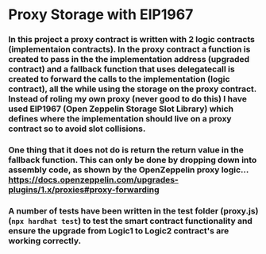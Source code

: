 # Proxy Storage with EIP1967 

### In this project a proxy contract is written with 2 logic contracts (implementaion contracts). In the proxy contract a function is created to pass in the the implementation address (upgraded contract) and a fallback function that uses delegatecall is created to forward the calls to the implementation (logic contract), all the while using the storage on the proxy contract. Instead of roling my own proxy (never good to do this) I have used EIP1967 (Open Zeppelin Storage Slot Library) which defines where the implementation should live on a proxy contract so to avoid slot collisions.

### One thing that it does not do is return the return value in the fallback function. This can only be done by dropping down into assembly code, as shown by the OpenZeppelin proxy logic... https://docs.openzeppelin.com/upgrades-plugins/1.x/proxies#proxy-forwarding

### A number of tests have been written in the test folder (proxy.js) (`npx hardhat test`) to test the smart contract functionality and ensure the upgrade from Logic1 to Logic2 contract's are working correctly. 